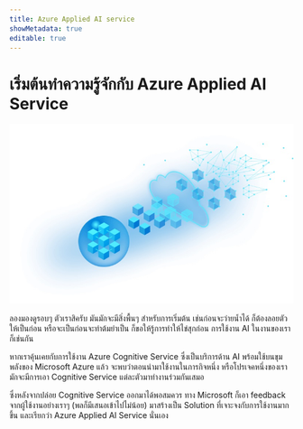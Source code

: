 ```yaml
---
title: Azure Applied AI service
showMetadata: true
editable: true
---
```


# เริ่มต้นทำความรู้จักกับ Azure Applied AI Service

![Azure Applied AI Service](azure-applied-ai-services/images/Microsoft-Azure-AI-Official-Microsoft.jpeg)

ลองมองดูรอบๆ ตัวเราสิครับ มันมักจะมีสิ่งพื้นๆ สำหรับการเริ่มต้น เช่นก่อนจะว่ายน้ำได้ ก็ต้องลอยตัวให้เป็นก่อน หรือจะเป็นก่อนจะทำต้มยำเป็น ก็ขอให้รู้การทำให้ไข่สุกก่อน การใช้งาน AI ในงานของเราก็เช่นกัน

หากเราคุ้นเคยกับการใช้งาน Azure Cognitive Service ซึ่งเป็นบริการด้าน AI พร้อมใช้บนขุมพลังของ Microsoft Azure แล้ว จะพบว่าตอนนำมาใช้งานในภารกิจหนึ่ง หรือโปรเจคหนึ่งของเรา มักจะมีการเอา Cognitive Service แต่ละตัวมาทำงานร่วมกันเสมอ 

ซึ่งหลังจากปล่อย Cognitive Service ออกมาได้พอสมควร ทาง Microsoft ก็เอา feedback จากผู้ใช้งานอย่างเราๆ (พลก็มีเสนอเข้าไปไม่น้อย) มาสร้างเป็น Solution ที่เจาะจงกับการใช้งานมากขึ้น และเรียกว่า Azure Applied AI Service นั่นเอง




